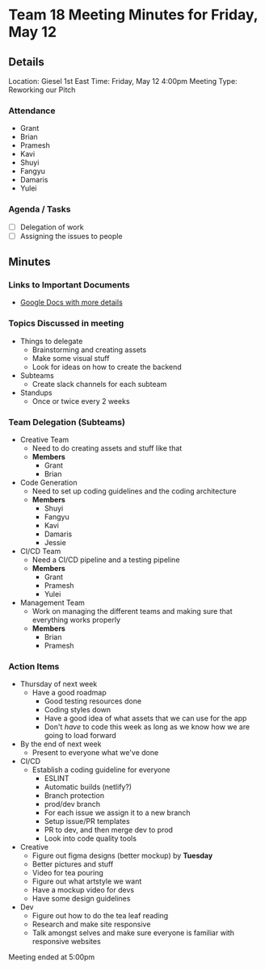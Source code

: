 # Team 18 Meeting Minutes for Friday, May 12

## Details

Location: Giesel 1st East
Time: Friday, May 12 4:00pm
Meeting Type: Reworking our Pitch

### Attendance

-   Grant
-   Brian
-   Pramesh
-   Kavi
-   Shuyi
-   Fangyu
-   Damaris
-   Yulei

### Agenda / Tasks

-   [ ] Delegation of work
-   [ ] Assigning the issues to people

## Minutes

### Links to Important Documents

-   [Google Docs with more details](https://docs.google.com/document/d/1JezWzzdS7xpDPmtYzGWAP4wgzL_Lw-7Lxp0NKwXPNgI/edit#)

### Topics Discussed in meeting

-   Things to delegate
    -   Brainstorming and creating assets
    -   Make some visual stuff
    -   Look for ideas on how to create the backend
-   Subteams
    -   Create slack channels for each subteam
-   Standups
    -   Once or twice every 2 weeks

### Team Delegation (Subteams)

-   Creative Team
    -   Need to do creating assets and stuff like that
    -   **Members**
        -   Grant
        -   Brian
-   Code Generation
    -   Need to set up coding guidelines and the coding architecture
    -   **Members**
        -   Shuyi
        -   Fangyu
        -   Kavi
        -   Damaris
        -   Jessie
-   CI/CD Team
    -   Need a CI/CD pipeline and a testing pipeline
    -   **Members**
        -   Grant
        -   Pramesh
        -   Yulei
-   Management Team
    -   Work on managing the different teams and making sure that everything works properly
    -   **Members**
        -   Brian
        -   Pramesh

### Action Items

-   Thursday of next week
    -   Have a good roadmap
        -   Good testing resources done
        -   Coding styles down
        -   Have a good idea of what assets that we can use for the app
        -   Don't _have_ to code this week as long as we know how we are going to load forward
-   By the end of next week
    -   Present to everyone what we've done
-   CI/CD
    -   Establish a coding guideline for everyone
        -   ESLINT
        -   Automatic builds (netlify?)
        -   Branch protection
        -   prod/dev branch
        -   For each issue we assign it to a new branch
        -   Setup issue/PR templates
        -   PR to dev, and then merge dev to prod
        -   Look into code quality tools
-   Creative
    -   Figure out figma designs (better mockup) by **Tuesday**
    -   Better pictures and stuff
    -   Video for tea pouring
    -   Figure out what artstyle we want
    -   Have a mockup video for devs
    -   Have some design guidelines
-   Dev
    -   Figure out how to do the tea leaf reading
    -   Research and make site responsive
    -   Talk amongst selves and make sure everyone is familiar with responsive websites

Meeting ended at 5:00pm
